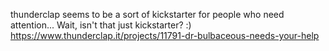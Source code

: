 thunderclap seems to be a sort of kickstarter for people who need attention... Wait, isn't that just kickstarter? :) https://www.thunderclap.it/projects/11791-dr-bulbaceous-needs-your-help